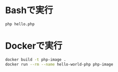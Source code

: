 ﻿# Bashで実行
```bash
php hello.php
```
# Dockerで実行
```bash
docker build -t php-image .
docker run --rm --name hello-world-php php-image
```